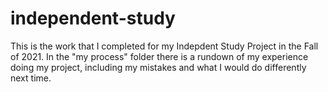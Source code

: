 # independent-study

This is the work that I completed for my Indepdent Study Project in the Fall of 2021. In the "my process" folder there is a rundown of my experience doing my project, including my mistakes and what I would do differently next time. 
